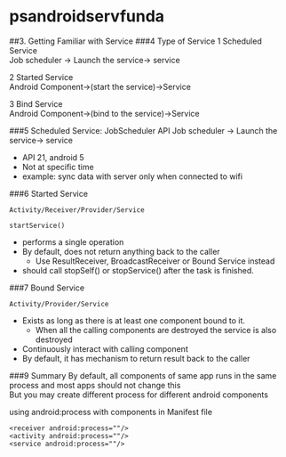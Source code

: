 # psandroidservfunda
##3. Getting Familiar with Service
###4 Type of Service
1 Scheduled Service  
Job scheduler -> Launch the service-> service

2 Started Service  
Android Component->(start the service)->Service  

3 Bind Service  
Android Component->(bind to the service)->Service  


###5 Scheduled Service: JobScheduler API
Job scheduler -> Launch the service-> service  
- API 21, android 5
- Not at specific time
- example: sync data with server only when connected to wifi


###6 Started Service
```
Activity/Receiver/Provider/Service
```
```
startService()
```
- performs a single operation
- By default, does not return anything back to the caller
  - Use ResultReceiver, BroadcastReceiver or Bound Service instead
- should call stopSelf() or stopService() after the task is finished.  

###7 Bound Service
```
Activity/Provider/Service
```
- Exists as long as there is at least one component bound to it.
  - When all the calling components are destroyed the service is also destroyed
- Continuously interact with calling component
- By default, it has mechanism to return result back to the caller

###9 Summary
By default, all components of same app runs in the same process and most apps should not change this  
But you may create different process for different android components  

using android:process with components in Manifest file
```
<receiver android:process=""/>
<activity android:process=""/>
<service android:process=""/>
```
